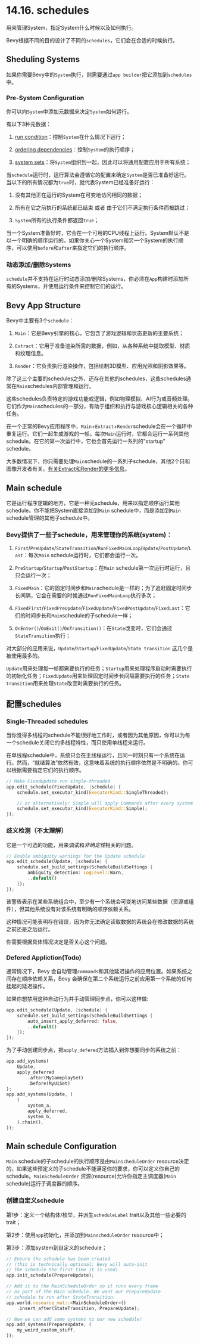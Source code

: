 # 14.16. schedules

用来管理System，指定System什么时候以及如何执行。

Bevy根据不同的目的设计了不同的`schedules`，它们会在合适的时候执行。

## Sheduling Systems

如果你需要Bevy中的`System`执行，则需要通过`app builder`把它添加到`schedules`中。

### Pre-System Configuration

你可以向`System`中添加元数据来决定`System`如何运行。

有以下3种元数据：
1. [run condition](./run_condition.md)：控制`System`在什么情况下运行；

2. [ordering dependencies](./system_order_of_excution.md)：控制`System`的执行顺序；

3. [system sets](./system_sets.md)：将`System`组织到一起，因此可以将通用配置应用于所有系统；

当`schedule`运行时，运行算法会遵循它的配置来确定`System`是否已准备好运行。当以下的所有情况都为`true`时，就代表System已经准备好运行：

1. 没有其他正在运行的System在可变地访问相同的数据；

2. 所有在它之前执行的系统都已结束 或者 由于它们不满足执行条件而被跳过；

3. `System`所有的执行条件都返回`true`；

当一个System准备好时，它会在一个可用的CPU线程上运行。System默认不是以一个明确的顺序运行的。如果你关心一个System和另一个System的执行顺序，可以使用`before`和`after`来指定它们的执行顺序。

### 动态添加/删除Systems

`schedule`并不支持在运行时动态添加/删除Systems，你必须在`App`构建时添加所有的Systems，并使用运行条件来控制它们的运行。

## Bevy App Structure

Bevy中主要有3个`schedule`：

1. `Main`：它是Bevy引擎的核心，它包含了游戏逻辑和状态更新的主要系统；

2. `Extract`：它用于准备渲染所需的数据，例如，从各种系统中提取模型、材质和纹理信息。

3. `Render`：它负责执行渲染操作，包括绘制3D模型、应用光照和阴影效果等。

除了这三个主要的schedules之外，还存在其他的schedules，这些schedules通常在`Main`schedules内部管理和运行。

这些schedules负责特定的游戏功能或逻辑，例如物理模拟、AI行为或音频处理。它们作为`Main`schedules的一部分，有助于组织和执行与游戏核心逻辑相关的各种任务。

在一个正常的Bevy应用程序中，`Main`+`Extract`+`Render`schedule会在一个循环中重复运行。它们一起生成游戏的一帧。每次`Main`运行时，它都会运行一系列其他schedule。在它的第一次运行中，它也会首先运行一系列的"startup" schedule。

大多数情况下，你只需要处理`Main`schedule的一系列子schedule，其他2个只和图像开发者有关。[有关Extract和Render的更多信息](https://bevy-cheatbook.github.io/gpu/intro.html)。

## Main schedule

它是运行程序逻辑的地方，它是一种元schedule，用来以指定顺序运行其他schedule。你不能把System直接添加到`Main` schedule中，而是添加到`Main` schedule管理的其他子schedule中。

### Bevy提供了一些子schedule，用来管理你的系统(system)：

1. `First`/`PreUpdate`/`StateTransition`/`RunFixedMainLoop`/`Update`/`PostUpdate`/`Last`：每次`Main` schedule运行时，它们都会运行一次。

2. `PreStartup`/`Startup`/`PostStartup`：在`Main` schedule第一次运行时运行，且只会运行一次；

3. `FixedMain`：它的固定时间步和`Main`schedule是一样的；为了追赶固定时间步长间隔，它会在需要的时候通过`RunFixedMainLoop`执行多次；

4. `FixedFirst`/`FixedPreUpdate`/`FixedUpdate`/`FixedPostUpdate`/`FixedLast`：它们的时间步长和`Main`schedule的子schedule一样；

5. `OnEnter()`/`OnExit()`/`OnTransition()`：在`State`改变时，它们会通过`StateTransition`执行；

对大部分的应用来说，`Update`/`Startup`/`FixedUpdate`/`State transition` 这几个是被使用最多的。

`Update`用来处理每一帧都需要执行的任务；`Startup`用来处理程序启动时需要执行的初始化任务；`FixedUpdate`用来处理固定时间步长间隔需要执行的任务；`State transition`用来处理`State`改变时需要执行的任务。

## 配置schedules

### Single-Threaded schedules

当你觉得多线程的schedule不能很好地工作时，或者因为其他原因，你可以为每一个schedule关闭它的多线程特性，而只使用单线程来运行。

在单线程schedule中，系统只会在主线程运行，且同一时刻只有一个系统在运行。然而，“就绪算法”依然有效，这意味着系统的执行顺序依然是不明确的。你可以根据需要指定它们的执行顺序。

```rust
// Make FixedUpdate run single-threaded
app.edit_schedule(FixedUpdate, |schedule| {
    schedule.set_executor_kind(ExecutorKind::SingleThreaded);

    // or alternatively: Simple will apply Commands after every system
    schedule.set_executor_kind(ExecutorKind::Simple);
});
```

### 歧义检测（不太理解）

它是一个可选的功能，用来调试和*非确定性*相关的问题。

```rust
// Enable ambiguity warnings for the Update schedule
app.edit_schedule(Update, |schedule| {
    schedule.set_build_settings(ScheduleBuildSettings {
        ambiguity_detection: LogLevel::Warn,
        ..default()
    });
});
```

该警告表示在某些系统组合中，至少有一个系统会可变地访问某些数据（资源或组件），但其他系统没有对该系统有明确的顺序依赖关系。

这种情况可能表明存在错误，因为你无法确定读取数据的系统会在修改数据的系统之前还是之后运行。

你需要根据具体情况决定是否关心这个问题。

### Defered Appliction(Todo)

通常情况下，Bevy 会自动管理`commands`和其他延迟操作的应用位置。如果系统之间存在顺序依赖关系，Bevy 会确保在第二个系统运行之前应用第一个系统的任何挂起的延迟操作。

如果你想禁用这种自动行为并手动管理同步点，你可以这样做:

```rust
app.edit_schedule(Update, |schedule| {
    schedule.set_build_settings(ScheduleBuildSettings {
        auto_insert_apply_deferred: false,
        ..default()
    });
});
```
为了手动创建同步点，把`apply_defered`方法插入到你想要同步的系统之前：
```rust
app.add_systems(
    Update,
    apply_deferred
        .after(MyGameplaySet)
        .before(MyUiSet)
);
app.add_systems(Update, (
    (
        system_a,
        apply_deferred,
        system_b,
    ).chain(),
));
```

## Main schedule Configuration

`Main` schedule的子schedule的执行顺序是由`MainscheduleOrder` resource决定的，如果这些预定义的子schedule不能满足你的要求，你可以定义你自己的schedule。`MainScheduleOrder` 资源(resource)允许你指定主调度器(`Main` schedule)运行子调度器的顺序。

### 创建自定义schedule

第1步：定义一个结构体/枚举，并派生`scheduleLabel` trait以及其他一些必要的trait；

第2步：使用`app`初始化，并添加到`MainscheduleOrder` resource中；

第3步：添加system到自定义的schedule；

```rust
// Ensure the schedule has been created
// (this is technically optional; Bevy will auto-init
// the schedule the first time it is used)
app.init_schedule(PrepareUpdate);

// Add it to the MainScheduleOrder so it runs every frame
// as part of the Main schedule. We want our PrepareUpdate
// schedule to run after StateTransition.
app.world.resource_mut::<MainScheduleOrder>()
    .insert_after(StateTransition, PrepareUpdate);

// Now we can add some systems to our new schedule!
app.add_systems(PrepareUpdate, (
    my_weird_custom_stuff,
));
```